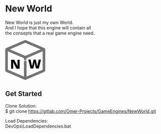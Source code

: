 # New World

New World is just my own World.<br />
And I hope that this engine will contain all<br />
the consepts that a real game engine need.<br />

![Logo](Resources/Logo/Logo128.png)

## Get Started
Clone Solution:<br />
$ git clone https://gitlab.com/Omer-Projects/GameEngines/NewWorld.git

Load Dependencies:<br />
DevOps\LoadDependencies.bat
